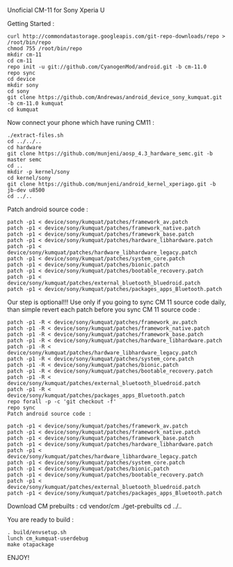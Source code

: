Unoficial CM-11 for Sony Xperia U

Getting Started :

    curl http://commondatastorage.googleapis.com/git-repo-downloads/repo > /root/bin/repo
    chmod 755 /root/bin/repo
	mkdir cm-11
    cd cm-11
    repo init -u git://github.com/CyanogenMod/android.git -b cm-11.0
    repo sync
    cd device
    mkdir sony
    cd sony
    git clone https://github.com/Andrewas/android_device_sony_kumquat.git -b cm-11.0 kumquat
    cd kumquat

Now connect your phone which have runing CM11 :

    ./extract-files.sh
    cd ../../..
    cd hardware
    git clone https://github.com/munjeni/aosp_4.3_hardware_semc.git -b master semc
    cd ..
    mkdir -p kernel/sony
    cd kernel/sony
    git clone https://github.com/munjeni/android_kernel_xperiago.git -b jb-dev u8500
    cd ../..

Patch android source code :

    patch -p1 < device/sony/kumquat/patches/framework_av.patch
    patch -p1 < device/sony/kumquat/patches/framework_native.patch
    patch -p1 < device/sony/kumquat/patches/framework_base.patch
    patch -p1 < device/sony/kumquat/patches/hardware_libhardware.patch
    patch -p1 < device/sony/kumquat/patches/hardware_libhardware_legacy.patch
    patch -p1 < device/sony/kumquat/patches/system_core.patch
    patch -p1 < device/sony/kumquat/patches/bionic.patch
    patch -p1 < device/sony/kumquat/patches/bootable_recovery.patch
    patch -p1 < device/sony/kumquat/patches/external_bluetooth_bluedroid.patch
    patch -p1 < device/sony/kumquat/patches/packages_apps_Bluetooth.patch

Our step is optional!!! Use only if you going to sync CM 11 source code daily, than simple revert each patch before you sync CM 11 source code :

    patch -p1 -R < device/sony/kumquat/patches/framework_av.patch
    patch -p1 -R < device/sony/kumquat/patches/framework_native.patch
    patch -p1 -R < device/sony/kumquat/patches/framework_base.patch
    patch -p1 -R < device/sony/kumquat/patches/hardware_libhardware.patch
    patch -p1 -R < device/sony/kumquat/patches/hardware_libhardware_legacy.patch
    patch -p1 -R < device/sony/kumquat/patches/system_core.patch
    patch -p1 -R < device/sony/kumquat/patches/bionic.patch
    patch -p1 -R < device/sony/kumquat/patches/bootable_recovery.patch
    patch -p1 -R < device/sony/kumquat/patches/external_bluetooth_bluedroid.patch
    patch -p1 -R < device/sony/kumquat/patches/packages_apps_Bluetooth.patch
    repo forall -p -c 'git checkout -f'
    repo sync
    Patch android source code :

    patch -p1 < device/sony/kumquat/patches/framework_av.patch
    patch -p1 < device/sony/kumquat/patches/framework_native.patch
    patch -p1 < device/sony/kumquat/patches/framework_base.patch
    patch -p1 < device/sony/kumquat/patches/hardware_libhardware.patch
    patch -p1 < device/sony/kumquat/patches/hardware_libhardware_legacy.patch
    patch -p1 < device/sony/kumquat/patches/system_core.patch
    patch -p1 < device/sony/kumquat/patches/bionic.patch
    patch -p1 < device/sony/kumquat/patches/bootable_recovery.patch
    patch -p1 < device/sony/kumquat/patches/external_bluetooth_bluedroid.patch
    patch -p1 < device/sony/kumquat/patches/packages_apps_Bluetooth.patch

Download CM prebuilts :
   cd vendor/cm
   ./get-prebuilts
   cd ../..

You are ready to build :

    . build/envsetup.sh
    lunch cm_kumquat-userdebug
    make otapackage

ENJOY! 
